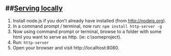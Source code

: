 ##[Serving locally](http://chrisbitting.com/2014/06/16/local-web-server-for-testing-development-using-node-js-and-http-server/)
----
1. Install node.js if you don’t already have installed (from http://nodejs.org).
2. In a command prompt / terminal, now run: ```npm install http-server -g```
3. Now using command prompt or terminal, browse to a folder with some html you want to serve as http. (ie: c:\someproject\).
4. Run: ```http-server```
5. Open your browser and visit http://localhost:8080.
